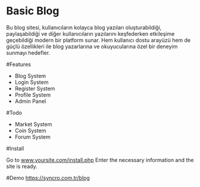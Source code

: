 # Basic Blog
Bu blog sitesi, kullanıcıların kolayca blog yazıları oluşturabildiği, paylaşabildiği ve diğer kullanıcıların yazılarını keşfederken etkileşime geçebildiği modern bir platform sunar. Hem kullanıcı dostu arayüzü hem de güçlü özellikleri ile blog yazarlarına ve okuyucularına özel bir deneyim sunmayı hedefler.

#Features

- Blog System
- Login System
- Register System
- Profile System
- Admin Panel

#Todo

- Market System
- Coin System
- Forum System

#Install

Go to  www.yoursite.com/install.php
Enter the necessary information and the site is ready.

#Demo
https://syncro.com.tr/blog

